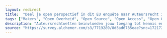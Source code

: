 ```yaml
---
layout: redirect
title:  "Deel je open perspectief in dit EU enquête naar Auteursrecht in onderwijs en onderzoek op afstand"
tags: ["Makers", "Open Overheid", "Open Source", "Open Access", "Open Onderzoek"]
description: "Auteursrechtwetten beïnvloeden jouw toegang tot kennis en cultuur! De Europese Commissie wil weten hoe. Dit onderzoek richt zich op licenties en uitzonderingen in het auteursrecht, met o.a. aandacht voor de impact op open source en open content. Jouw ervaringen en inzichten zijn cruciaal om de toekomst van digitale collecties vorm te geven. Deel jouw ervaring vóór 15 augustus 2024 en voeg ons open perspectief toe voor een evenwichtiger auteursrechtsysteem dat openheid en innovatie stimuleert."
source: "https://survey.alchemer.com/s3/7719289/8d3ad6735eae?snc=1721725444_669f7204e85af8.88217220%26sg_navigate=start%26sglocale=nl-nl"
---
```

